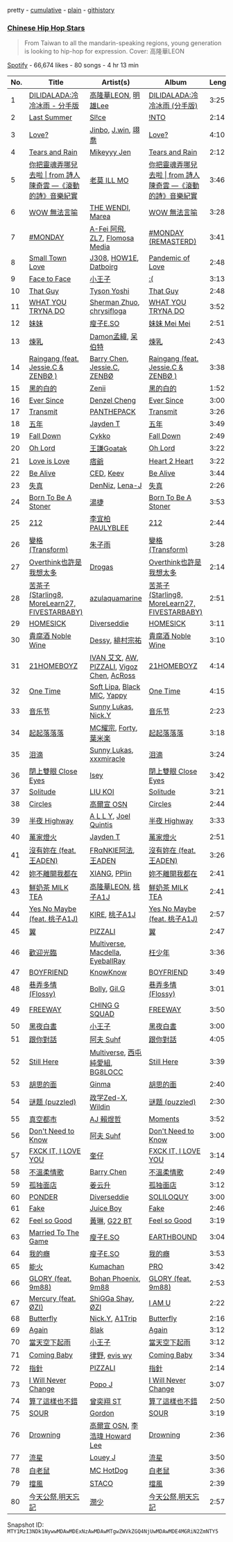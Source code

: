 pretty - [cumulative](/playlists/cumulative/37i9dQZF1DWVNQeZtY2TDM.md) - [plain](/playlists/plain/37i9dQZF1DWVNQeZtY2TDM) - [githistory](https://github.githistory.xyz/mackorone/spotify-playlist-archive/blob/main/playlists/plain/37i9dQZF1DWVNQeZtY2TDM)

### [Chinese Hip Hop Stars](https://open.spotify.com/playlist/37i9dQZF1DWVNQeZtY2TDM)

> From Taiwan to all the mandarin\-speaking regions, young generation is looking to hip\-hop for expression\. Cover: 高隆華LEON

[Spotify](https://open.spotify.com/user/spotify) - 66,674 likes - 80 songs - 4 hr 13 min

| No. | Title | Artist(s) | Album | Length |
|---|---|---|---|---|
| 1 | [DILIDALADA:冷冷冰雨 \- 分手版](https://open.spotify.com/track/0rQUTPdChH6urMaVBX0gu0) | [高隆華LEON](https://open.spotify.com/artist/1C6rrLb5TXFkKYHG8h5miQ), [明雄Lee](https://open.spotify.com/artist/6k3f3wcaQJdKrzPsmZBW0O) | [DILIDALADA:冷冷冰雨 \(分手版\)](https://open.spotify.com/album/4FF2i0Jm7ftbuJNPMTZBEa) | 3:25 |
| 2 | [Last Summer](https://open.spotify.com/track/0dlsXsg8Ch0a8yXlwkbE6T) | [Sl!ce](https://open.spotify.com/artist/4bJUbD6HkkVIVKmYYmKyIC) | [!NTO](https://open.spotify.com/album/3W4T7867lQuPCCZnTvdglU) | 2:14 |
| 3 | [Love?](https://open.spotify.com/track/1kEddX5EQVIDq2qOUO3pxb) | [Jinbo](https://open.spotify.com/artist/2QlEDg87oaNdcAA1O7dIIC), [J.win](https://open.spotify.com/artist/6pcfBsij9bi4yKK1YMpYNH), [翊喬](https://open.spotify.com/artist/7ha60jo5xhSQfOblBzcxeB) | [Love?](https://open.spotify.com/album/5lqhwTPBfumlIQjJXUStTL) | 4:10 |
| 4 | [Tears and Rain](https://open.spotify.com/track/4gzsUn5fAd068VRCen6CN5) | [Mikeyyy Jen](https://open.spotify.com/artist/5xp2ErvzSOO2OyQuhRQAyk) | [Tears and Rain](https://open.spotify.com/album/2iREgAHT5PYd9cS7MXv626) | 2:12 |
| 5 | [你把靈魂弄哪兒去啦 \| from 詩人陳奇雲 —《滾動的詩》音樂紀實](https://open.spotify.com/track/6LxIf45hpCvYhzTV0s9I3P) | [老莫 ILL MO](https://open.spotify.com/artist/4JGm6vTwtCqjf0C3kxXx6y) | [你把靈魂弄哪兒去啦 \| from 詩人陳奇雲 —《滾動的詩》音樂紀實](https://open.spotify.com/album/3oHPyLQfEqFKXahdiQX0yn) | 3:46 |
| 6 | [WOW 無法言喻](https://open.spotify.com/track/52Z5Cl9r0x0IEvK0DnzKrt) | [THE WENDI](https://open.spotify.com/artist/0bH6yW56uEzDW5Sx0k0SvN), [Marea](https://open.spotify.com/artist/5EBH204cwRkvAWknwTAjCQ) | [WOW 無法言喻](https://open.spotify.com/album/1agoB6zu6L85BQdFz7Nk7K) | 3:28 |
| 7 | [\#MONDAY](https://open.spotify.com/track/2xFtsbTvsYXfT0ASKP3HTa) | [A\-Fei 阿飛](https://open.spotify.com/artist/0QfCMAAAQ7AGLh77MQwyJn), [ZL7](https://open.spotify.com/artist/1RUGX6XkAnOk25OZBjwXjX), [Flomosa Media](https://open.spotify.com/artist/5GMBqjlvRxThEATjgXnqiB) | [\#MONDAY \(REMASTERD\)](https://open.spotify.com/album/37HAynAnUrDvqmSpDPnlD8) | 3:41 |
| 8 | [Small Town Love](https://open.spotify.com/track/7n5x0KmDfJJ3BRVs0Dkk7S) | [J308](https://open.spotify.com/artist/4vgQ1thwWytHhdUL742Ul1), [HOW1E](https://open.spotify.com/artist/0w3DHXnJ10bERq7Z78jpeB), [Datboirg](https://open.spotify.com/artist/45XiNDpEDyAPZCyZV52qxE) | [Pandemic of Love](https://open.spotify.com/album/3AJVUXMNF5pXoiSy03BNkf) | 2:48 |
| 9 | [Face to Face](https://open.spotify.com/track/6HjlJvdC1LtkwApzmfp8kU) | [小王子](https://open.spotify.com/artist/7fVfDPQNxwLJT9ryj2kMvI) | [:\(](https://open.spotify.com/album/1ec0liRhQKhJLvWn1f2aSp) | 3:13 |
| 10 | [That Guy](https://open.spotify.com/track/4UkZekZxjzovQ3ErAQadFq) | [Tyson Yoshi](https://open.spotify.com/artist/3dayhmhJfL4I8w1PuL9MqQ) | [That Guy](https://open.spotify.com/album/798spbPFkOgWIoQlQzaSHg) | 2:48 |
| 11 | [WHAT YOU TRYNA DO](https://open.spotify.com/track/6CikUnzb21HuxwIxFsBiel) | [Sherman Zhuo](https://open.spotify.com/artist/6Ol8MzcK4ARqC8cTJbFxAw), [chrysifloga](https://open.spotify.com/artist/3EkdOJUCO7p0mJfHERYQ1C) | [WHAT YOU TRYNA DO](https://open.spotify.com/album/7m2w81M1TMq1cCUugRzUob) | 3:52 |
| 12 | [妹妹](https://open.spotify.com/track/0aue1Pz7kyJ1vLRlaCMxTx) | [瘦子E.SO](https://open.spotify.com/artist/2qXGNIlmY3JrYkxOWyXZsd) | [妹妹 Mei Mei](https://open.spotify.com/album/6dvJUaTLVKGsVXT1DDTGz4) | 2:51 |
| 13 | [煉乳](https://open.spotify.com/track/3jDcuruyLjUkmm62wAZKLY) | [Damon孟緯](https://open.spotify.com/artist/5O0FEgp6EeIw3XteK0ipac), [呆伯特](https://open.spotify.com/artist/2pbYXlBAJWfsAgtI6WL9gi) | [煉乳](https://open.spotify.com/album/47LhR3PYIsVaOUVPCpU8mX) | 2:43 |
| 14 | [Raingang \(feat\. Jessie.C & ZENBØ \)](https://open.spotify.com/track/07dCJAMCidbSuERYS4GDEo) | [Barry Chen](https://open.spotify.com/artist/45sDYsh1i1bXB3IRi04MTz), [Jessie.C](https://open.spotify.com/artist/3UGnBssh3rolZx5hyelLYY), [ZENBØ](https://open.spotify.com/artist/4Rh3HXq1VRYzQJ3rl2MUfG) | [Raingang \(feat\. Jessie.C & ZENBØ \)](https://open.spotify.com/album/1paJ7vDYsblQ4Xvu1XOHIF) | 3:38 |
| 15 | [黑的白的](https://open.spotify.com/track/2VqAYyCG868GFJxXjyBhhb) | [Zenii](https://open.spotify.com/artist/3ZrPAxv2Tv9BIsAUHPdBTU) | [黑的白的](https://open.spotify.com/album/3aM7704YPZy3y45QzGvUql) | 1:52 |
| 16 | [Ever Since](https://open.spotify.com/track/4mOLpJeL5zwo4BhvJY8ds8) | [Denzel Cheng](https://open.spotify.com/artist/6HdMvBWAXWnxX5LEWlgluN) | [Ever Since](https://open.spotify.com/album/3nN3EBWSQF3HcsRg94Mk2g) | 3:00 |
| 17 | [Transmit](https://open.spotify.com/track/6wfDvTvLPTdQrNiflzjY73) | [PANTHEPACK](https://open.spotify.com/artist/3mtw7Fkg8wdXJdub6ZIkJb) | [Transmit](https://open.spotify.com/album/32kEVe1dZuuTqwdpbRTT4w) | 3:26 |
| 18 | [五年](https://open.spotify.com/track/4qYS0QtqTx6Rwq0VDyPe4l) | [Jayden T](https://open.spotify.com/artist/1QJdKypAIxPbGrP2ISGNsP) | [五年](https://open.spotify.com/album/1NzEGnIRz5xvCyBXlHVtxh) | 3:49 |
| 19 | [Fall Down](https://open.spotify.com/track/5soKd4hFEkpR2pqkGiWYIE) | [Cykko](https://open.spotify.com/artist/6gQ5lg2r9qzumBycPid5Va) | [Fall Down](https://open.spotify.com/album/2GxzyYNaGytdG7bIwSkGXY) | 2:49 |
| 20 | [Oh Lord](https://open.spotify.com/track/5e4zIcnMQ8S7RbP6wiesGx) | [王謙Goatak](https://open.spotify.com/artist/1CH4dO170qpIfqWdndWoUx) | [Oh Lord](https://open.spotify.com/album/6378QVAZlMJufnFcmxsqMD) | 3:22 |
| 21 | [Love is Love](https://open.spotify.com/track/2eXB0rZTY7FenvsmrY9Qb4) | [痞爺](https://open.spotify.com/artist/73G9tzZhnkWwHWP0rF2jfB) | [Heart 2 Heart](https://open.spotify.com/album/11Zt0iCZwtjFaZHxxEFzcl) | 3:22 |
| 22 | [Be Alive](https://open.spotify.com/track/1SI4Jhz2pK8kEBXY6dgzGr) | [CED](https://open.spotify.com/artist/3M1YtHr7K9yHjawwbJ2DgC), [Keev](https://open.spotify.com/artist/2KS5HYsDqrlhrMDLcxWoAK) | [Be Alive](https://open.spotify.com/album/33SL2ccRH87zKgaZK9BDhF) | 3:44 |
| 23 | [失真](https://open.spotify.com/track/7uWXxzD7j1Z4EJtYdPpRGi) | [DenNiz](https://open.spotify.com/artist/7noLHWUu2JfwuyO66SyaKS), [Lena\-J](https://open.spotify.com/artist/5ORM7O0WPOpCDCA1gMVrRl) | [失真](https://open.spotify.com/album/7pqc5j6mxpF57BFdvP9Zce) | 2:26 |
| 24 | [Born To Be A Stoner](https://open.spotify.com/track/0qQXH8ijrocpmhsxxp1NKn) | [湯捷](https://open.spotify.com/artist/6ppk3Nvwb2FrS1EGfzkSAh) | [Born To Be A Stoner](https://open.spotify.com/album/5DHExaKKy1ugall3R28XsY) | 3:53 |
| 25 | [212](https://open.spotify.com/track/4G0AxSsM4G4CcWmOhHXpXU) | [李宜柏PAULYBLEE](https://open.spotify.com/artist/6rCZx04nawchlA7kTA0c9v) | [212](https://open.spotify.com/album/6GQRC4peZzBbzFY2bl0FNd) | 2:44 |
| 26 | [變格 \(Transform\)](https://open.spotify.com/track/49SamKzS0mO7BP736a4FU5) | [朱子雨](https://open.spotify.com/artist/19rvaQNX5OEhWcvAwYeRhW) | [變格 \(Transform\)](https://open.spotify.com/album/3QxCIZzZXnCgTutc2XZUnu) | 3:28 |
| 27 | [Overthink也許是我想太多](https://open.spotify.com/track/4Vielk4EfRIWU4ki8JeUog) | [Drogas](https://open.spotify.com/artist/6xKhAigwReihjwHyYywvEX) | [Overthink也許是我想太多](https://open.spotify.com/album/0ZCGfusatDpgPxc4iYOt31) | 2:14 |
| 28 | [苦茶子 \(Starling8, MoreLearn27, FIVESTARBABY\)](https://open.spotify.com/track/5GkIjfGKRjcrThGv9r6fGv) | [azulaquamarine](https://open.spotify.com/artist/1CJSuqJGPfbQTKVerhiVyp) | [苦茶子 \(Starling8, MoreLearn27, FIVESTARBABY\)](https://open.spotify.com/album/63SHXEiIyyKpdZPMIHi0O9) | 2:51 |
| 29 | [HOMESICK](https://open.spotify.com/track/14AHfTN3CXFiaLuilTjRIL) | [Diverseddie](https://open.spotify.com/artist/3aia8Qn8pZXJldrYzQqOOq) | [HOMESICK](https://open.spotify.com/album/6luQqRpyitjgUCIUd2jn5B) | 3:11 |
| 30 | [貴腐酒 Noble Wine](https://open.spotify.com/track/3b2tTQ5bPDtC1BeCs397Az) | [Dessy](https://open.spotify.com/artist/1GSKqQSEbAGUjWXceR0VTy), [緋村宗祐](https://open.spotify.com/artist/4EZWkuxEGmujVRnCjVX1bf) | [貴腐酒 Noble Wine](https://open.spotify.com/album/2D1Q4fHTGmk0AiMvpwidHU) | 3:10 |
| 31 | [21HOMEBOYZ](https://open.spotify.com/track/6W53OB0GfDaMhZgpgPCM0q) | [IVAN 艾文](https://open.spotify.com/artist/4gYogdsKDgYhgflAcfo6uk), [AW](https://open.spotify.com/artist/6BMS5grJY6gsXaPu1X4r5g), [PIZZALI](https://open.spotify.com/artist/5AIqzRLM5XgtjdCjnbvJx7), [Vigoz Chen](https://open.spotify.com/artist/5SsQFQzfgRVHse9MEcrT4k), [AcRoss](https://open.spotify.com/artist/6B1Wv7BlRtTN8OoVNyL6sC) | [21HOMEBOYZ](https://open.spotify.com/album/6DVUGUDeDOHa52rToU9FG4) | 4:14 |
| 32 | [One Time](https://open.spotify.com/track/1Paux5JtRTuhuPZagjdBbh) | [Soft Lipa](https://open.spotify.com/artist/3Xp3DA50zRP4TYOtNR7k1T), [Black MIC](https://open.spotify.com/artist/6w62HSgZvXKJpsSHXNPp2l), [Yappy](https://open.spotify.com/artist/28G5rtbvCmWsjyp5G6LwMe) | [One Time](https://open.spotify.com/album/1CjguZo4rflz8qf9ZWDTlu) | 4:15 |
| 33 | [音乐节](https://open.spotify.com/track/6RISgzJd4Rbv7ZJOV1uzYf) | [Sunny Lukas](https://open.spotify.com/artist/25htISTA2qcgslohjTAF2b), [Nick.Y](https://open.spotify.com/artist/3PjAq5QmO9BwEZviqzs36f) | [音乐节](https://open.spotify.com/album/3G0RnJeFU5zdwBlGniZ3nE) | 2:23 |
| 34 | [起起落落落](https://open.spotify.com/track/5XT3KK3TN3VbzcReuntatv) | [MC耀宗](https://open.spotify.com/artist/0P5VW67DISdcNKmRs18ldO), [Forty](https://open.spotify.com/artist/5o0yg3TG6XWPtkFMR8D7o1), [葉米楽](https://open.spotify.com/artist/002rrVeRQfpXzggsMzYuOm) | [起起落落落](https://open.spotify.com/album/1f3oakRi044znkP6zWS0Nw) | 3:18 |
| 35 | [泪滴](https://open.spotify.com/track/7MUJed6wxjpvihLRdMknyv) | [Sunny Lukas](https://open.spotify.com/artist/25htISTA2qcgslohjTAF2b), [xxxmiracle](https://open.spotify.com/artist/7xYZRDldU67u8GTyVYYLxQ) | [泪滴](https://open.spotify.com/album/3AIKtdToKusXLGGqoTQVjJ) | 3:24 |
| 36 | [閉上雙眼 Close Eyes](https://open.spotify.com/track/5hyiN9P6myxfj1vc20C7gT) | [Isey](https://open.spotify.com/artist/7t4roTZZKbgz1RJbEgLq7z) | [閉上雙眼 Close Eyes](https://open.spotify.com/album/0opuLa29h9UEqzH2ZQ78RK) | 3:42 |
| 37 | [Solitude](https://open.spotify.com/track/5xP0X4UMwY07eRFkdMkFH1) | [LIU KOI](https://open.spotify.com/artist/08oPfsqJWRQaDYTupwwXrE) | [Solitude](https://open.spotify.com/album/2cv0AF8TerJCjARYftLgXE) | 3:21 |
| 38 | [Circles](https://open.spotify.com/track/3xC5OBxn7XK8BNJVnfP1A0) | [高爾宣 OSN](https://open.spotify.com/artist/4TcOznbEZBqev21LzAH4KE) | [Circles](https://open.spotify.com/album/6vds11c8zmVOAXATaI29as) | 2:44 |
| 39 | [半夜 Highway](https://open.spotify.com/track/0NKKxWsl0BzXn79GPhYnxz) | [A L L Y](https://open.spotify.com/artist/5dNArcpStx21v09UWxzumf), [Joel Quintis](https://open.spotify.com/artist/3q11dOe2pSvKVQlr4XTMmH) | [半夜 Highway](https://open.spotify.com/album/24qyyToahxZ8zuSUw5Th23) | 3:33 |
| 40 | [萬家燈火](https://open.spotify.com/track/3P78Tea2rsiItM9HnIBL3N) | [Jayden T](https://open.spotify.com/artist/1QJdKypAIxPbGrP2ISGNsP) | [萬家燈火](https://open.spotify.com/album/4HzYJ511FCnJomKNvDufuX) | 2:51 |
| 41 | [沒有妳在 \(feat\. 王ADEN\)](https://open.spotify.com/track/2ubBG8i1vOI02Pffd8zaYz) | [FRαNKIE阿法](https://open.spotify.com/artist/3NvVbjPU6W2AOEWitAUqwe), [王ADEN](https://open.spotify.com/artist/4ecBfM4xa6ZLDr7P8lsyTV) | [沒有妳在 \(feat\. 王ADEN\)](https://open.spotify.com/album/3M9I0hjkXl6uj0UMzp9ZB7) | 3:26 |
| 42 | [妳不離開我都在](https://open.spotify.com/track/7fAb1HEt39TvsJeQ3tO21l) | [XIANG](https://open.spotify.com/artist/4Z5zA4xz2K3si2EzO2GbiS), [PPlin](https://open.spotify.com/artist/6w4UFdB9juoTUzWhBJeOlw) | [妳不離開我都在](https://open.spotify.com/album/37bip9SQ6MXp8gCoczXQUd) | 2:41 |
| 43 | [鮮奶茶 MILK TEA](https://open.spotify.com/track/4HdjvaHOvPSBp2U9VbIXno) | [高隆華LEON](https://open.spotify.com/artist/1C6rrLb5TXFkKYHG8h5miQ), [桃子A1J](https://open.spotify.com/artist/2imhfeJHce0YEYv9msgqMC) | [鮮奶茶 MILK TEA](https://open.spotify.com/album/7tRL1pvN39KbByLlPPUc8z) | 2:41 |
| 44 | [Yes No Maybe \(feat\. 桃子A1J\)](https://open.spotify.com/track/5CVLF555R63QYvmDQCKZAG) | [KIRE](https://open.spotify.com/artist/2KZp9cq9DQ9unz17ohWTlL), [桃子A1J](https://open.spotify.com/artist/2imhfeJHce0YEYv9msgqMC) | [Yes No Maybe \(feat\. 桃子A1J\)](https://open.spotify.com/album/6IwxNZDPjOnC0B1JLThqdo) | 2:57 |
| 45 | [翼](https://open.spotify.com/track/5VkNI8AtQvQi6L5nr9MIiH) | [PIZZALI](https://open.spotify.com/artist/5AIqzRLM5XgtjdCjnbvJx7) | [翼](https://open.spotify.com/album/4lUoLaurs9KbG7SYi4HL9w) | 2:47 |
| 46 | [歡迎光臨](https://open.spotify.com/track/3z1fDUPBQL43PrcmkQ7IY5) | [Multiverse](https://open.spotify.com/artist/0l2z1SB8aaIp8vNhI9i5YL), [Macdella](https://open.spotify.com/artist/2jGajbF57J3EZGtAjeH3Q0), [EyeballRay](https://open.spotify.com/artist/363CQz6rPzByyhhWS1zUQq) | [枉少年](https://open.spotify.com/album/5oeCirhdu856CeS3S6O0Nv) | 3:36 |
| 47 | [BOYFRIEND](https://open.spotify.com/track/3mBTkjcrgngBTwhxnTKtfq) | [KnowKnow](https://open.spotify.com/artist/5RDc1XN9Dj5KcNGPMEhtzN) | [BOYFRIEND](https://open.spotify.com/album/6rAPUsw0dCdMYFjxGj17Lf) | 3:49 |
| 48 | [巷弄多情 \(Flossy\)](https://open.spotify.com/track/6OOvWj5yxBjIA8BLryy6Tq) | [Bolly](https://open.spotify.com/artist/5plw5T9XNykcYu3a6ZWCAW), [Gil.G](https://open.spotify.com/artist/5djEKQT5LKhpOwtdB5Zcbq) | [巷弄多情 \(Flossy\)](https://open.spotify.com/album/7jGIO5vP9SBN1c2uSR6W8h) | 3:01 |
| 49 | [FREEWAY](https://open.spotify.com/track/5ZtCWCchRwzEVZljxNhErh) | [CHING G SQUAD](https://open.spotify.com/artist/03bvsls9hsCdD0949sQwPB) | [FREEWAY](https://open.spotify.com/album/6aLMjbqsqC5m7qHxkshUdI) | 3:50 |
| 50 | [黑夜白晝](https://open.spotify.com/track/0TcVeoefefPHMxwub8lUY0) | [小王子](https://open.spotify.com/artist/7fVfDPQNxwLJT9ryj2kMvI) | [黑夜白晝](https://open.spotify.com/album/4FSPyjLfKydENTPMgxZVg0) | 3:00 |
| 51 | [跟你對話](https://open.spotify.com/track/6au1VUVBbpkzvdbZ9m8gIG) | [阿夫 Suhf](https://open.spotify.com/artist/1lIHC3tPoXBlSYQwSMoIYY) | [跟你對話](https://open.spotify.com/album/5MgUD99Gdq0q3f52vwAlEx) | 4:05 |
| 52 | [Still Here](https://open.spotify.com/track/77PWTC6kc5GtjnAfMe13c9) | [Multiverse](https://open.spotify.com/artist/0l2z1SB8aaIp8vNhI9i5YL), [西屯純愛組](https://open.spotify.com/artist/6cYpkZJmpjYnWD6M5IDddT), [BG8LOCC](https://open.spotify.com/artist/2lWqmnfn0X5kcU6JSOrjdE) | [Still Here](https://open.spotify.com/album/0KU7XnwP9BdLdfK97fmS6U) | 3:39 |
| 53 | [胡思的面](https://open.spotify.com/track/3WsNpYQxOBpMRX8YLRdpyI) | [Ginma](https://open.spotify.com/artist/14uqgT9l9BBISzlaHnH22t) | [胡思的面](https://open.spotify.com/album/6k7PgCNqiWYI1HoOiMPGjh) | 2:40 |
| 54 | [谜题 \(puzzled\)](https://open.spotify.com/track/1Qm5XAM0wOkIYjzBQzUIPL) | [政学Zed\-X](https://open.spotify.com/artist/7DAjUaK40De066EOFR6fxB), [Wildin](https://open.spotify.com/artist/2I1w9HkRmwZLZPcliZFL4g) | [谜题 \(puzzled\)](https://open.spotify.com/album/7G7pHPg5P7gcHq0q0suDAL) | 2:30 |
| 55 | [真空都市](https://open.spotify.com/track/4xAog75Hkaq6yAQKu0lmaZ) | [AJ 賴煜哲](https://open.spotify.com/artist/3cy4mXZDfZgeuh2iFXkjv2) | [Moments](https://open.spotify.com/album/5dKjZO6IINqY2agjX9PeRw) | 3:52 |
| 56 | [Don't Need to Know](https://open.spotify.com/track/01LwLZgwI7hu5W5DF0Fz0N) | [阿夫 Suhf](https://open.spotify.com/artist/1lIHC3tPoXBlSYQwSMoIYY) | [Don't Need to Know](https://open.spotify.com/album/4LXTanyTwERcnmI5o5K3kG) | 3:00 |
| 57 | [FXCK IT, I LOVE YOU](https://open.spotify.com/track/6ykjpsBAJRJPXIZkzQNHtK) | [奎仔](https://open.spotify.com/artist/63JgN5Wcl7BGHSF6jWUpD4) | [FXCK IT, I LOVE YOU](https://open.spotify.com/album/00QHkIyGt9SO7r2HQvBLED) | 3:14 |
| 58 | [不溫柔情歌](https://open.spotify.com/track/7i7vzZqlVGhi6PwuQehRY0) | [Barry Chen](https://open.spotify.com/artist/45sDYsh1i1bXB3IRi04MTz) | [不溫柔情歌](https://open.spotify.com/album/5lgdB3By4C4iIDoPyeOz8L) | 2:49 |
| 59 | [孤独面店](https://open.spotify.com/track/43c9CY9id50bqUKwY9MXDn) | [姜云升](https://open.spotify.com/artist/6U2sV9pvQgQKPCs5zQIkkw) | [孤独面店](https://open.spotify.com/album/35olnHEfou5xDeJJ2GEOnc) | 3:12 |
| 60 | [PONDER](https://open.spotify.com/track/1RMFVRuBLCnlRcVsPMlMur) | [Diverseddie](https://open.spotify.com/artist/3aia8Qn8pZXJldrYzQqOOq) | [SOLILOQUY](https://open.spotify.com/album/2CMJO5qMXrNGBovD8MIt51) | 3:00 |
| 61 | [Fake](https://open.spotify.com/track/64ZhoHFCA4xEdhuaqdwlGF) | [Juice Boy](https://open.spotify.com/artist/2PRHe0bqimdQP9pSORGE6H) | [Fake](https://open.spotify.com/album/0BMKIpy6FCzDqFTwQldV5z) | 2:46 |
| 62 | [Feel so Good](https://open.spotify.com/track/5l637JjSUVrqMf8H5yjQXo) | [黃琳](https://open.spotify.com/artist/4Wf7QDKgpuCXJbB1o97N2f), [G22 BT](https://open.spotify.com/artist/5qwyydcFKIPsqa2LUKtypN) | [Feel so Good](https://open.spotify.com/album/5mcUTlXBvUyBwP2mOl9rKs) | 3:19 |
| 63 | [Married To The Game](https://open.spotify.com/track/1GwDAVUc6MMPeVjCCitUEX) | [瘦子E.SO](https://open.spotify.com/artist/2qXGNIlmY3JrYkxOWyXZsd) | [EARTHBOUND](https://open.spotify.com/album/3lHtaWlEUfb7unlRMyVx23) | 3:04 |
| 64 | [我的癮](https://open.spotify.com/track/4YwM25LCXJserRoG8HYkuw) | [瘦子E.SO](https://open.spotify.com/artist/2qXGNIlmY3JrYkxOWyXZsd) | [我的癮](https://open.spotify.com/album/2HTA03q6dOdv9kTEvBYvIR) | 3:53 |
| 65 | [能火](https://open.spotify.com/track/0edXRhdQfF6YY9f7ZGZITt) | [Kumachan](https://open.spotify.com/artist/5DdhWWd83hbrWLXIVx129X) | [PRO](https://open.spotify.com/album/34T8LkJ3sKBl1cVXGM6W2k) | 3:42 |
| 66 | [GLORY \(feat\. 9m88\)](https://open.spotify.com/track/2PefXz7ZxU9nVbYNCEy8OQ) | [Bohan Phoenix](https://open.spotify.com/artist/18YneNJbsTdMUWiKQDiD9P), [9m88](https://open.spotify.com/artist/4PjY2961rc0MHE9zHYWEnH) | [GLORY \(feat\. 9m88\)](https://open.spotify.com/album/7imMycAb3PirBmXDCUq4fz) | 2:53 |
| 67 | [Mercury \(feat\. ØZI\)](https://open.spotify.com/track/3uxThTbkNafNIFS8nIDlfM) | [ShiGGa Shay](https://open.spotify.com/artist/3vYlOrtxEjNzvUPhacOdoV), [ØZI](https://open.spotify.com/artist/7Icsejk4pdIhkq2KO5A0jD) | [I AM U](https://open.spotify.com/album/52cZAcrw0TQpiQSMlW8Bfq) | 2:22 |
| 68 | [Butterfly](https://open.spotify.com/track/5fWINGOMaVqRCmcvkDMjGJ) | [Nick.Y](https://open.spotify.com/artist/3PjAq5QmO9BwEZviqzs36f), [A1Trip](https://open.spotify.com/artist/5F8Zm0E37mD0855TcK3jJq) | [Butterfly](https://open.spotify.com/album/4zbI521GRYqgcT9PczTM3j) | 2:16 |
| 69 | [Again](https://open.spotify.com/track/1xmYHZHNAvcPJpGBo1p6bz) | [8lak](https://open.spotify.com/artist/08MxYfoyNQpx314MAppI8w) | [Again](https://open.spotify.com/album/6z1BhL9F4yNavkUZJPPHTW) | 3:12 |
| 70 | [當天空下起雨](https://open.spotify.com/track/4F6YcWE9iybEtd8BY7ht3x) | [小王子](https://open.spotify.com/artist/7fVfDPQNxwLJT9ryj2kMvI) | [當天空下起雨](https://open.spotify.com/album/2vfCEk9LphXqitbmOc9H0N) | 3:12 |
| 71 | [Coming Baby](https://open.spotify.com/track/7Ha6Rb1fMFIjil93GFYxiN) | [律野](https://open.spotify.com/artist/3SzEb1o4vTFG4AU7lEkhSx), [evis wy](https://open.spotify.com/artist/6kyeNO9cloEMxQ1c7FVXC6) | [Coming Baby](https://open.spotify.com/album/2PBuxbh1tZHvq5RLPUzj9s) | 3:34 |
| 72 | [指針](https://open.spotify.com/track/4M8lN6T68TfZHSKlkddFY1) | [PIZZALI](https://open.spotify.com/artist/5AIqzRLM5XgtjdCjnbvJx7) | [指針](https://open.spotify.com/album/199fdqkmbpLutKUAshUUdQ) | 2:14 |
| 73 | [I Will Never Change](https://open.spotify.com/track/7Mufdgu2dbYLlZMNMozzTe) | [Popo J](https://open.spotify.com/artist/3asn0DBHRjY3cHdlbm5kuu) | [I Will Never Change](https://open.spotify.com/album/45b3NyrdQV9aN3F1UraVAF) | 3:07 |
| 74 | [算了這樣也不錯](https://open.spotify.com/track/78cOESdHqIhD8JJ3kAE2Pi) | [曾奕翔 ST](https://open.spotify.com/artist/20eC5TrxFheqRUjkgYg4dE) | [算了這樣也不錯](https://open.spotify.com/album/2xw1dqNtdl5U7I4UFNfrpu) | 2:50 |
| 75 | [SOUR](https://open.spotify.com/track/3kwZakaIDOMYkBDmIFV1T7) | [Gordon](https://open.spotify.com/artist/4L4ArdVJzY6Uxbd82fJjqu) | [SOUR](https://open.spotify.com/album/0KwWtlTOPiCEncJdHR9NyA) | 3:19 |
| 76 | [Drowning](https://open.spotify.com/track/1XXvo0XLQqEnIb0fjEr0C8) | [高爾宣 OSN](https://open.spotify.com/artist/4TcOznbEZBqev21LzAH4KE), [李浩瑋 Howard Lee](https://open.spotify.com/artist/7EkkWNWPiWFQ0rA9IEmMXs) | [Drowning](https://open.spotify.com/album/6tC3xfxVub5WUYcWlO7PG3) | 2:36 |
| 77 | [流星](https://open.spotify.com/track/3qztJ8vACm5R2mQFGJXYgw) | [Louey J](https://open.spotify.com/artist/0Z3ERRVVxNxpYqoQLLgJc3) | [流星](https://open.spotify.com/album/5fVSbLWd4a35GD3PRGVIh6) | 3:50 |
| 78 | [白老鼠](https://open.spotify.com/track/2HEfz1G3y7majZnF7mSDzV) | [MC HotDog](https://open.spotify.com/artist/4maR8o69pil8CrclOiFVVW) | [白老鼠](https://open.spotify.com/album/4OuAhpKRUZWKfrxXOPVKFI) | 3:36 |
| 79 | [擋風](https://open.spotify.com/track/6Szgzhw47538kTeAyqAjHO) | [STACO](https://open.spotify.com/artist/2zztZu8VnEsHm25yTJfof9) | [擋風](https://open.spotify.com/album/0hou65097kJDrA0QmECKFw) | 2:39 |
| 80 | [今天公祭,明天忘記](https://open.spotify.com/track/74MjONPLSe8SjQDBZOIg6J) | [潤少](https://open.spotify.com/artist/5EnyIS2vQ0ldlj7uXVWbBm) | [今天公祭,明天忘記](https://open.spotify.com/album/2mmBKYFi0xZqCs8tKDSrKD) | 2:57 |

Snapshot ID: `MTY1MzI3NDk1NywwMDAwMDExNzAwMDAwMTgwZWVkZGQ4NjUwMDAwMDE4MGRiN2ZmNTY5`
